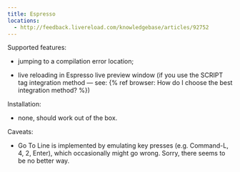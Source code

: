 ```yaml
---
title: Espresso
locations:
  - http://feedback.livereload.com/knowledgebase/articles/92752
---
```


Supported features:

*   jumping to a compilation error location;

*   live reloading in Espresso live preview window (if you use the SCRIPT tag integration method — see: {% ref browser: How do I choose the best integration method? %})

Installation:

*   none, should work out of the box.

Caveats:

*   Go To Line is implemented by emulating key presses (e.g. Command-L, 4, 2, Enter), which occasionally might go wrong. Sorry, there seems to be no better way.
